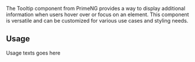 The Tooltip component from PrimeNG provides a way to display additional information when users hover over or focus on an element. This component is versatile and can be customized for various use cases and styling needs.

## Usage
Usage texts goes here
